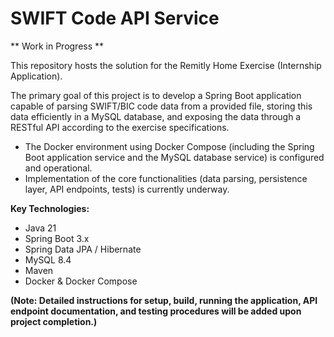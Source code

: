 # SWIFT Code API Service

** Work in Progress **

This repository hosts the solution for the Remitly Home Exercise (Internship Application).

The primary goal of this project is to develop a Spring Boot application capable of parsing SWIFT/BIC code data from a provided file, storing this data efficiently in a MySQL database, and exposing the data through a RESTful API according to the exercise specifications.

* The Docker environment using Docker Compose (including the Spring Boot application service and the MySQL database service) is configured and operational.
* Implementation of the core functionalities (data parsing, persistence layer, API endpoints, tests) is currently underway.

**Key Technologies:**
* Java 21
* Spring Boot 3.x
* Spring Data JPA / Hibernate
* MySQL 8.4
* Maven
* Docker & Docker Compose

**(Note: Detailed instructions for setup, build, running the application, API endpoint documentation, and testing procedures will be added upon project completion.)**